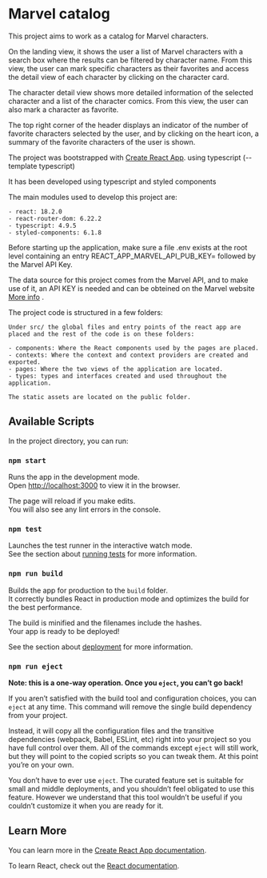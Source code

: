 # Marvel catalog

This project aims to work as a catalog for Marvel characters. 

On the landing view, it shows the user a list of Marvel characters with a search box where the results can be filtered by character name.
From this view, the user can mark specific characters as their favorites and access the detail view of each character by clicking on the character card. 

The character detail view shows more detailed information of the selected character and a list of the character comics. From this view, the user can also mark a character as favorite.

The top right corner of the header displays an indicator of the number of favorite characters selected by the user, and by clicking on the heart icon, a summary of the favorite characters of the user is shown.


The project was bootstrapped with [Create React App](https://github.com/facebook/create-react-app). using typescript (--template typescript)

It has been developed using typescript and styled components

The main modules used to develop this project are:

    - react: 18.2.0
    - react-router-dom: 6.22.2
    - typescript: 4.9.5
    - styled-components: 6.1.8
 
 Before starting up the application, make sure a file .env exists at the root level containing an entry REACT_APP_MARVEL_API_PUB_KEY= followed by the Marvel API Key.

 The data source for this project comes from the Marvel API, and to make use of it, an API KEY is needed and can be obteined on the Marvel website [More info](https://developer.marvel.com/account)  .   
 
 The project code is structured in a few folders:

    Under src/ the global files and entry points of the react app are placed and the rest of the code is on these folders:

    - components: Where the React components used by the pages are placed.
    - contexts: Where the context and context providers are created and exported.
    - pages: Where the two views of the application are located.
    - types: types and interfaces created and used throughout the application.

    The static assets are located on the public folder.


## Available Scripts

In the project directory, you can run:

### `npm start`

Runs the app in the development mode.\
Open [http://localhost:3000](http://localhost:3000) to view it in the browser.

The page will reload if you make edits.\
You will also see any lint errors in the console.

### `npm test`

Launches the test runner in the interactive watch mode.\
See the section about [running tests](https://facebook.github.io/create-react-app/docs/running-tests) for more information.

### `npm run build`

Builds the app for production to the `build` folder.\
It correctly bundles React in production mode and optimizes the build for the best performance.

The build is minified and the filenames include the hashes.\
Your app is ready to be deployed!

See the section about [deployment](https://facebook.github.io/create-react-app/docs/deployment) for more information.

### `npm run eject`

**Note: this is a one-way operation. Once you `eject`, you can’t go back!**

If you aren’t satisfied with the build tool and configuration choices, you can `eject` at any time. This command will remove the single build dependency from your project.

Instead, it will copy all the configuration files and the transitive dependencies (webpack, Babel, ESLint, etc) right into your project so you have full control over them. All of the commands except `eject` will still work, but they will point to the copied scripts so you can tweak them. At this point you’re on your own.

You don’t have to ever use `eject`. The curated feature set is suitable for small and middle deployments, and you shouldn’t feel obligated to use this feature. However we understand that this tool wouldn’t be useful if you couldn’t customize it when you are ready for it.

## Learn More

You can learn more in the [Create React App documentation](https://facebook.github.io/create-react-app/docs/getting-started).

To learn React, check out the [React documentation](https://reactjs.org/).
